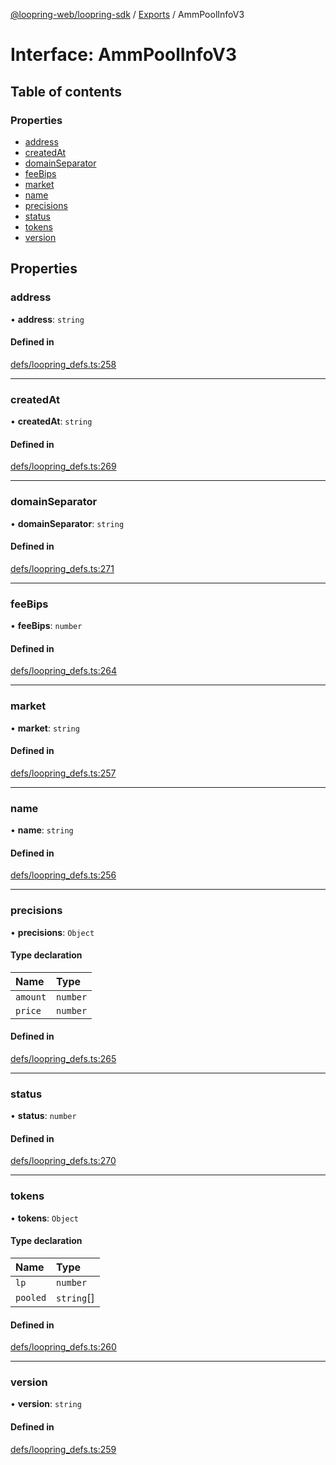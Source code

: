 [@loopring-web/loopring-sdk](../README.md) / [Exports](../modules.md) / AmmPoolInfoV3

# Interface: AmmPoolInfoV3

## Table of contents

### Properties

- [address](AmmPoolInfoV3.md#address)
- [createdAt](AmmPoolInfoV3.md#createdat)
- [domainSeparator](AmmPoolInfoV3.md#domainseparator)
- [feeBips](AmmPoolInfoV3.md#feebips)
- [market](AmmPoolInfoV3.md#market)
- [name](AmmPoolInfoV3.md#name)
- [precisions](AmmPoolInfoV3.md#precisions)
- [status](AmmPoolInfoV3.md#status)
- [tokens](AmmPoolInfoV3.md#tokens)
- [version](AmmPoolInfoV3.md#version)

## Properties

### address

• **address**: `string`

#### Defined in

[defs/loopring_defs.ts:258](https://github.com/Loopring/loopring_sdk/blob/6d0be7c/src/defs/loopring_defs.ts#L258)

___

### createdAt

• **createdAt**: `string`

#### Defined in

[defs/loopring_defs.ts:269](https://github.com/Loopring/loopring_sdk/blob/6d0be7c/src/defs/loopring_defs.ts#L269)

___

### domainSeparator

• **domainSeparator**: `string`

#### Defined in

[defs/loopring_defs.ts:271](https://github.com/Loopring/loopring_sdk/blob/6d0be7c/src/defs/loopring_defs.ts#L271)

___

### feeBips

• **feeBips**: `number`

#### Defined in

[defs/loopring_defs.ts:264](https://github.com/Loopring/loopring_sdk/blob/6d0be7c/src/defs/loopring_defs.ts#L264)

___

### market

• **market**: `string`

#### Defined in

[defs/loopring_defs.ts:257](https://github.com/Loopring/loopring_sdk/blob/6d0be7c/src/defs/loopring_defs.ts#L257)

___

### name

• **name**: `string`

#### Defined in

[defs/loopring_defs.ts:256](https://github.com/Loopring/loopring_sdk/blob/6d0be7c/src/defs/loopring_defs.ts#L256)

___

### precisions

• **precisions**: `Object`

#### Type declaration

| Name | Type |
| :------ | :------ |
| `amount` | `number` |
| `price` | `number` |

#### Defined in

[defs/loopring_defs.ts:265](https://github.com/Loopring/loopring_sdk/blob/6d0be7c/src/defs/loopring_defs.ts#L265)

___

### status

• **status**: `number`

#### Defined in

[defs/loopring_defs.ts:270](https://github.com/Loopring/loopring_sdk/blob/6d0be7c/src/defs/loopring_defs.ts#L270)

___

### tokens

• **tokens**: `Object`

#### Type declaration

| Name | Type |
| :------ | :------ |
| `lp` | `number` |
| `pooled` | `string`[] |

#### Defined in

[defs/loopring_defs.ts:260](https://github.com/Loopring/loopring_sdk/blob/6d0be7c/src/defs/loopring_defs.ts#L260)

___

### version

• **version**: `string`

#### Defined in

[defs/loopring_defs.ts:259](https://github.com/Loopring/loopring_sdk/blob/6d0be7c/src/defs/loopring_defs.ts#L259)
